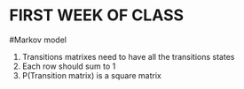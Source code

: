 # FIRST WEEK OF CLASS

#Markov model

1. Transitions matrixes need to have all the transitions states
2. Each row should sum to 1
3. P(Transition matrix) is a square matrix
